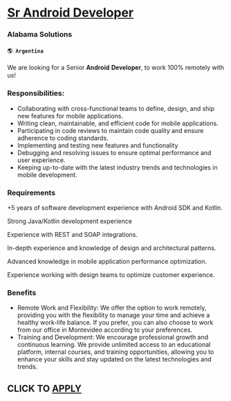 # [Sr Android Developer](https://www.remotewlb.com/apply/sr-android-developer)  
### Alabama Solutions  
#### `🌎 Argentina`  

We are looking for a Senior 𝐀𝐧𝐝𝐫𝐨𝐢𝐝 𝐃𝐞𝐯𝐞𝐥𝐨𝐩𝐞𝐫, to work 100% remotely with us!

### Responsibilities:

  * Collaborating with cross-functional teams to define, design, and ship new features for mobile applications.
  * Writing clean, maintainable, and efficient code for mobile applications.
  * Participating in code reviews to maintain code quality and ensure adherence to coding standards.
  * Implementing and testing new features and functionality
  * Debugging and resolving issues to ensure optimal performance and user experience.
  * Keeping up-to-date with the latest industry trends and technologies in mobile development.

### Requirements

+5 years of software development experience with Android SDK and Kotlin.

Strong Java/Kotlin development experience

Experience with REST and SOAP integrations.

In-depth experience and knowledge of design and architectural patterns.

Advanced knowledge in mobile application performance optimization.

Experience working with design teams to optimize customer experience.

### Benefits

  * Remote Work and Flexibility: We offer the option to work remotely, providing you with the flexibility to manage your time and achieve a healthy work-life balance. If you prefer, you can also choose to work from our office in Montevideo according to your preferences.
  * Training and Development: We encourage professional growth and continuous learning. We provide unlimited access to an educational platform, internal courses, and training opportunities, allowing you to enhance your skills and stay updated on the latest technologies and trends.

  
## CLICK TO [APPLY](https://www.remotewlb.com/apply/sr-android-developer)

